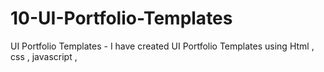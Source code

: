 # 10-UI-Portfolio-Templates
UI Portfolio Templates - I have created UI Portfolio Templates using Html , css , javascript ,
